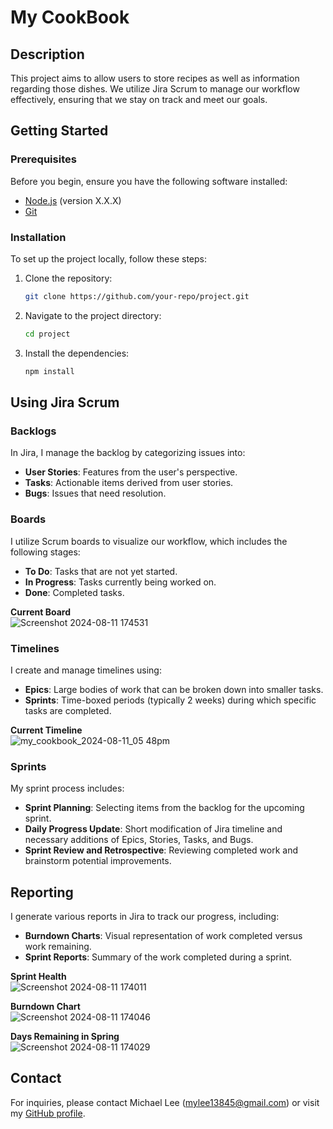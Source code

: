 # My CookBook

## Description
This project aims to allow users to store recipes as well as information regarding those dishes. We utilize Jira Scrum to manage our workflow effectively, ensuring that we stay on track and meet our goals.

## Getting Started

### Prerequisites
Before you begin, ensure you have the following software installed:
- [Node.js](https://nodejs.org/) (version X.X.X)
- [Git](https://git-scm.com/)

### Installation
To set up the project locally, follow these steps:

1. Clone the repository:
    ```bash
    git clone https://github.com/your-repo/project.git
    ```
2. Navigate to the project directory:
    ```bash
    cd project
    ```
3. Install the dependencies:
    ```bash
    npm install
    ```

## Using Jira Scrum

### Backlogs
In Jira, I manage the backlog by categorizing issues into:
- **User Stories**: Features from the user's perspective.
- **Tasks**: Actionable items derived from user stories.
- **Bugs**: Issues that need resolution.

### Boards
I utilize Scrum boards to visualize our workflow, which includes the following stages:
- **To Do**: Tasks that are not yet started.
- **In Progress**: Tasks currently being worked on.
- **Done**: Completed tasks.

**Current Board**  
![Screenshot 2024-08-11 174531](https://github.com/user-attachments/assets/eb263ffc-d0c0-41ea-b866-7c7e4c95f27f)  
### Timelines
I create and manage timelines using:
- **Epics**: Large bodies of work that can be broken down into smaller tasks.
- **Sprints**: Time-boxed periods (typically 2 weeks) during which specific tasks are completed.

**Current Timeline**  
![my_cookbook_2024-08-11_05 48pm](https://github.com/user-attachments/assets/4a69eb51-d197-4b8f-9db7-c66980403cc1)  


### Sprints
My sprint process includes:
- **Sprint Planning**: Selecting items from the backlog for the upcoming sprint.
- **Daily Progress Update**: Short modification of Jira timeline and necessary additions of Epics, Stories, Tasks, and Bugs.
- **Sprint Review and Retrospective**: Reviewing completed work and brainstorm potential improvements.

## Reporting
I generate various reports in Jira to track our progress, including:
- **Burndown Charts**: Visual representation of work completed versus work remaining.
- **Sprint Reports**: Summary of the work completed during a sprint.

    
**Sprint Health**  
![Screenshot 2024-08-11 174011](https://github.com/user-attachments/assets/f47738c7-a3fb-4830-a234-45e64ab621b7)  

    
**Burndown Chart**  
![Screenshot 2024-08-11 174046](https://github.com/user-attachments/assets/398bae6d-0855-4155-a578-69e6309c523a)  

    
**Days Remaining in Spring**  
![Screenshot 2024-08-11 174029](https://github.com/user-attachments/assets/e43c450f-6d8d-4316-a2dc-1176e8ead90e)  



## Contact
For inquiries, please contact Michael Lee (mylee13845@gmail.com) or visit my [GitHub profile](https://github.com/m-y-lee2002).
